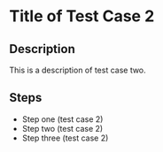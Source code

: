 # Title of Test Case 2

## Description

This is a description of test case two.

## Steps

- Step one (test case 2)
- Step two (test case 2)
- Step three (test case 2)
